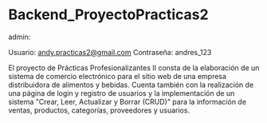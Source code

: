 # Backend_ProyectoPracticas2

admin:

Usuario: andy.practicas2@gmail.com
Contraseña: andres_123

El proyecto de Prácticas Profesionalizantes II consta de la elaboración de un sistema de comercio electrónico para el sitio web de una empresa 
distribuidora de alimentos y bebidas. Cuenta también con la realización de una página de login y registro de usuarios
y la implementación de un sistema "Crear, Leer, Actualizar y Borrar (CRUD)" para la información de ventas, productos, categorías, proveedores y usuarios.

